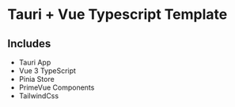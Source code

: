 # Tauri + Vue Typescript Template

## Includes

 - Tauri App
 - Vue 3 TypeScript
 - Pinia Store
 - PrimeVue Components
 - TailwindCss
